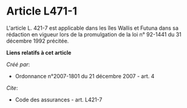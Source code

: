 # Article L471-1

L'article L. 421-7 est applicable dans les îles Wallis et Futuna dans sa rédaction en vigueur lors de la promulgation de la
loi n° 92-1441 du 31 décembre 1992 précitée.

**Liens relatifs à cet article**

_Créé par_:

  - Ordonnance n°2007-1801 du 21 décembre 2007 - art. 4

_Cite_:

  - Code des assurances - art. L421-7
